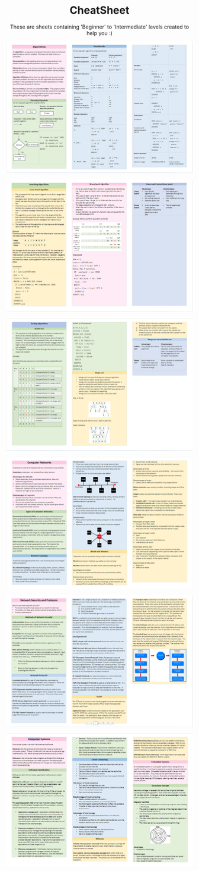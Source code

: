 <h1 align="center">CheatSheet</h1> 
<p align="center">These are sheets containing 'Beginner' to 'Intermediate' levels created to help you :)</p>

<p align="center">
   <img src="./images/1.png">
</p>

<p align="center">
   <img src="./images/2.png">
</p>

<p align="center">
   <img src="./images/3.png">
</p>

<p align="center">
   <img src="./images/4.png">
</p>

<p align="center">
   <img src="./images/5.png">
</p>

<p align="center">
   <img src="./images/6.png">
</p>
